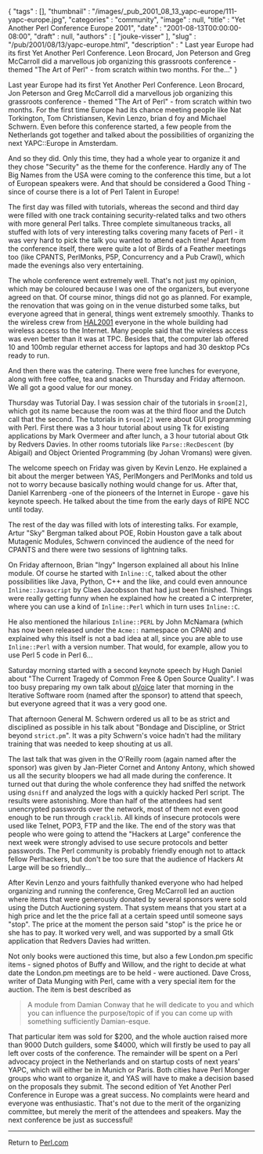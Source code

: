 {
   "tags" : [],
   "thumbnail" : "/images/_pub_2001_08_13_yapc-europe/111-yapc-europe.jpg",
   "categories" : "community",
   "image" : null,
   "title" : "Yet Another Perl Conference Europe 2001",
   "date" : "2001-08-13T00:00:00-08:00",
   "draft" : null,
   "authors" : [
      "jouke-visser"
   ],
   "slug" : "/pub/2001/08/13/yapc-europe.html",
   "description" : " Last year Europe had its first Yet Another Perl Conference. Leon Brocard, Jon Peterson and Greg McCarroll did a marvellous job organizing this grassroots conference - themed \"The Art of Perl\" - from scratch within two months. For the..."
}



Last year Europe had its first Yet Another Perl Conference. Leon Brocard, Jon Peterson and Greg McCarroll did a marvellous job organizing this grassroots conference - themed "The Art of Perl" - from scratch within two months. For the first time Europe had its chance meeting people like Nat Torkington, Tom Christiansen, Kevin Lenzo, brian d foy and Michael Schwern. Even before this conference started, a few people from the Netherlands got together and talked about the possibilities of organizing the next YAPC::Europe in Amsterdam.

And so they did. Only this time, they had a whole year to organize it and they chose "Security" as the theme for the conference. Hardly any of The Big Names from the USA were coming to the conference this time, but a lot of European speakers were. And that should be considered a Good Thing - since of course there is a lot of Perl Talent in Europe!

The first day was filled with tutorials, whereas the second and third day were filled with one track containing security-related talks and two others with more general Perl talks. Three complete simultaneous tracks, all stuffed with lots of very interesting talks covering many facets of Perl - it was very hard to pick the talk you wanted to attend each time! Apart from the conference itself, there were quite a lot of Birds of a Feather meetings too (like CPANTS, PerlMonks, P5P, Concurrency and a Pub Crawl), which made the evenings also very entertaining.

The whole conference went extremely well. That's not just my opinion, which may be coloured because I was one of the organizers, but everyone agreed on that. Of course minor, things did not go as planned. For example, the renovation that was going on in the venue disturbed some talks, but everyone agreed that in general, things went extremely smoothly. Thanks to the wireless crew from [HAL2001](http://www.hal2001.org/) everyone in the whole building had wireless access to the Internet. Many people said that the wireless access was even better than it was at TPC. Besides that, the computer lab offered 10 and 100mb regular ethernet access for laptops and had 30 desktop PCs ready to run.

And then there was the catering. There were free lunches for everyone, along with free coffee, tea and snacks on Thursday and Friday afternoon. We all got a good value for our money.

Thursday was Tutorial Day. I was session chair of the tutorials in `$room[2]`, which got its name because the room was at the third floor and the Dutch call that the second. The tutorials in `$room[2]` were about GUI programming with Perl. First there was a 3 hour tutorial about using Tk for existing applications by Mark Overmeer and after lunch, a 3 hour tutorial about Gtk by Redvers Davies. In other rooms tutorials like `Parse::RecDescent` (by Abigail) and Object Oriented Programming (by Johan Vromans) were given.

The welcome speech on Friday was given by Kevin Lenzo. He explained a bit about the merger between YAS, PerlMongers and PerlMonks and told us not to worry because basically nothing would change for us. After that, Daniel Karrenberg -one of the pioneers of the Internet in Europe - gave his keynote speech. He talked about the time from the early days of RIPE NCC until today.

The rest of the day was filled with lots of interesting talks. For example, Artur "Sky" Bergman talked about POE, Robin Houston gave a talk about Mutagenic Modules, Schwern convinced the audience of the need for CPANTS and there were two sessions of lightning talks.

On Friday afternoon, Brian "Ingy" Ingerson explained all about his Inline module. Of course he started with `Inline::C`, talked about the other possibilities like Java, Python, C++ and the like, and could even announce `Inline::Javascript` by Claes Jacobsson that had just been finished. Things were really getting funny when he explained how he created a C interpreter, where you can use a kind of `Inline::Perl` which in turn uses `Inline::C`.

He also mentioned the hilarious `Inline::PERL` by John McNamara (which has now been released under the `Acme::` namespace on CPAN) and explained why this itself is not a bad idea at all, since you are able to use `Inline::Perl` with a version number. That would, for example, allow you to use Perl 5 code in Perl 6...

Saturday morning started with a second keynote speech by Hugh Daniel about "The Current Tragedy of Common Free & Open Source Quality". I was too busy preparing my own talk about [pVoice](http://jouke.perlmonk.org/) later that morning in the Iterative Software room (named after the sponsor) to attend that speech, but everyone agreed that it was a very good one.

That afternoon General M. Schwern ordered us all to be as strict and disciplined as possible in his talk about "Bondage and Discipline, or Strict beyond `strict.pm`". It was a pity Schwern's voice hadn't had the military training that was needed to keep shouting at us all.

The last talk that was given in the O'Reilly room (again named after the sponsor) was given by Jan-Pieter Cornet and Antony Antony, which showed us all the security bloopers we had all made during the conference. It turned out that during the whole conference they had sniffed the network using `dsniff` and analyzed the logs with a quickly hacked Perl script. The results were astonishing. More than half of the attendees had sent unencrypted passwords over the network, most of them not even good enough to be run through `cracklib`. All kinds of insecure protocols were used like Telnet, POP3, FTP and the like. The end of the story was that people who were going to attend the "Hackers at Large" conference the next week were strongly advised to use secure protocols and better passwords. The Perl community is probably friendly enough not to attack fellow Perlhackers, but don't be too sure that the audience of Hackers At Large will be so friendly...

After Kevin Lenzo and yours faithfully thanked everyone who had helped organizing and running the conference, Greg McCarroll led an auction where items that were generously donated by several sponsors were sold using the Dutch Auctioning system. That system means that you start at a high price and let the the price fall at a certain speed until someone says "stop". The price at the moment the person said "stop" is the price he or she has to pay. It worked very well, and was supported by a small Gtk application that Redvers Davies had written.

Not only books were auctioned this time, but also a few London.pm specific items - signed photos of Buffy and Willow, and the right to decide at what date the London.pm meetings are to be held - were auctioned. Dave Cross, writer of Data Munging with Perl, came with a very special item for the auction. The item is best described as

> A module from Damian Conway that he will dedicate to you and which you can influence the purpose/topic of if you can come up with something sufficiently Damian-esque.

That particular item was sold for $200, and the whole auction raised more than 9000 Dutch guilders, some $4000, which will firstly be used to pay all left over costs of the conference. The remainder will be spent on a Perl advocacy project in the Netherlands and on startup costs of next years' YAPC, which will either be in Munich or Paris. Both cities have Perl Monger groups who want to organize it, and YAS will have to make a decision based on the proposals they submit.
The second edition of Yet Another Perl Conference in Europe was a great success. No complaints were heard and everyone was enthusiastic. That's not due to the merit of the organizing committee, but merely the merit of the attendees and speakers. May the next conference be just as successful!

------------------------------------------------------------------------

Return to [Perl.com](http://perl.com)
